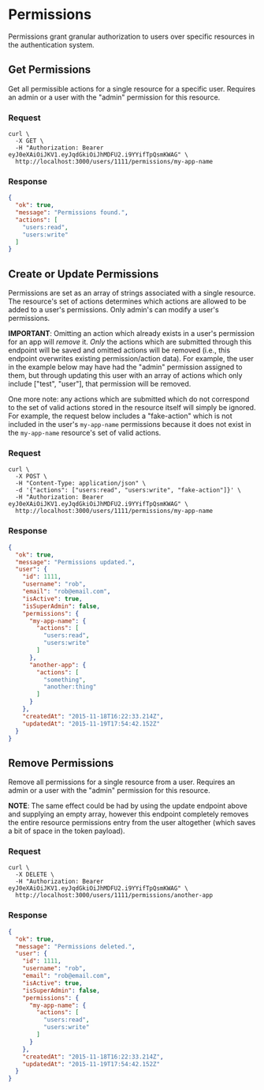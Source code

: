 # Permissions

Permissions grant granular authorization to users over specific resources
in the authentication system.


## Get Permissions

Get all permissible actions for a single resource for a specific user. Requires
an admin or a user with the "admin" permission for this resource.

### Request

```shell
curl \
  -X GET \
  -H "Authorization: Bearer eyJ0eXAiOiJKV1.eyJqdGkiOiJhMDFU2.i9YYifTpQsmKWAG" \
  http://localhost:3000/users/1111/permissions/my-app-name
```

### Response

```json
{
  "ok": true,
  "message": "Permissions found.",
  "actions": [
    "users:read",
    "users:write"
  ]
}
```


## Create or Update Permissions

Permissions are set as an array of strings associated with a single resource.
The resource's set of actions determines which actions are allowed to be added
to a user's permissions. Only admin's can modify a user's permissions.

**IMPORTANT**: Omitting an action which already exists in a user's permission
for an app will *remove* it. *Only* the actions which are submitted through this
endpoint will be saved and omitted actions will be removed (i.e., this endpoint
overwrites existing permission/action data). For example, the user in the
example below may have had the "admin" permission assigned to them, but through
updating this user with an array of actions which only include ["test", "user"],
that permission will be removed.

One more note: any actions which are submitted which do not correspond to the
set of valid actions stored in the resource itself will simply be ignored. For
example, the request below includes a "fake-action" which is not included in the
user's `my-app-name` permissions because it does not exist in the `my-app-name`
resource's set of valid actions.

### Request

```shell
curl \
  -X POST \
  -H "Content-Type: application/json" \
  -d '{"actions": ["users:read", "users:write", "fake-action"]}' \
  -H "Authorization: Bearer eyJ0eXAiOiJKV1.eyJqdGkiOiJhMDFU2.i9YYifTpQsmKWAG" \
  http://localhost:3000/users/1111/permissions/my-app-name
```

### Response

```json
{
  "ok": true,
  "message": "Permissions updated.",
  "user": {
    "id": 1111,
    "username": "rob",
    "email": "rob@email.com",
    "isActive": true,
    "isSuperAdmin": false,
    "permissions": {
      "my-app-name": {
        "actions": [
          "users:read",
          "users:write"
        ]
      },
      "another-app": {
        "actions": [
          "something",
          "another:thing"
        ]
      }
    },
    "createdAt": "2015-11-18T16:22:33.214Z",
    "updatedAt": "2015-11-19T17:54:42.152Z"
  }
}
```


## Remove Permissions

Remove all permissions for a single resource from a user. Requires an admin or
a user with the "admin" permission for this resource.

**NOTE**: The same effect could be had by using the update endpoint above and
supplying an empty array, however this endpoint completely removes the entire
resource permissions entry from the user altogether (which saves a bit of space
in the token payload).

### Request

```shell
curl \
  -X DELETE \
  -H "Authorization: Bearer eyJ0eXAiOiJKV1.eyJqdGkiOiJhMDFU2.i9YYifTpQsmKWAG" \
  http://localhost:3000/users/1111/permissions/another-app
```

### Response

```json
{
  "ok": true,
  "message": "Permissions deleted.",
  "user": {
    "id": 1111,
    "username": "rob",
    "email": "rob@email.com",
    "isActive": true,
    "isSuperAdmin": false,
    "permissions": {
      "my-app-name": {
        "actions": [
          "users:read",
          "users:write"
        ]
      }
    },
    "createdAt": "2015-11-18T16:22:33.214Z",
    "updatedAt": "2015-11-19T17:54:42.152Z"
  }
}
```
